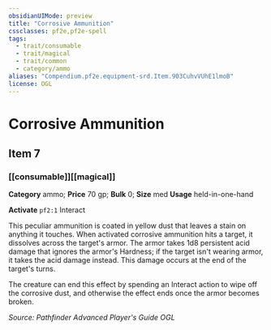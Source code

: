 ```yaml
---
obsidianUIMode: preview
title: "Corrosive Ammunition"
cssclasses: pf2e,pf2e-spell
tags:
  - trait/consumable
  - trait/magical
  - trait/common
  - category/ammo
aliases: "Compendium.pf2e.equipment-srd.Item.903CuhvVUhE1lmoB"
license: OGL
---
```

# Corrosive Ammunition
## Item 7
### [[consumable]][[magical]]

**Category** ammo; 
**Price** 70 gp; 
**Bulk** 0; **Size** med
**Usage** held-in-one-hand

**Activate** `pf2:1` Interact

This peculiar ammunition is coated in yellow dust that leaves a stain on anything it touches. When activated corrosive ammunition hits a target, it dissolves across the target's armor. The armor takes 1d8 persistent acid damage that ignores the armor's Hardness; if the target isn't wearing armor, it takes the acid damage instead. This damage occurs at the end of the target's turns.

The creature can end this effect by spending an Interact action to wipe off the corrosive dust, and otherwise the effect ends once the armor becomes broken.

*Source: Pathfinder Advanced Player's Guide*
*OGL*